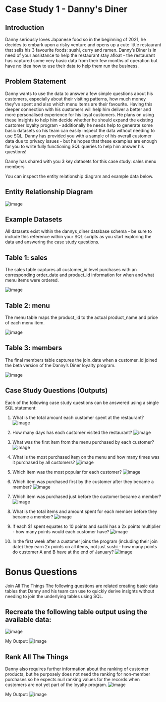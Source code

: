 # Case Study 1 - Danny's Diner

## Introduction
Danny seriously loves Japanese food so in the beginning of 2021, he decides to embark upon a risky venture and opens up a cute little restaurant that sells his 3 favourite foods: sushi, curry and ramen.
Danny’s Diner is in need of your assistance to help the restaurant stay afloat - the restaurant has captured some very basic data from their few months of operation but have no idea how to use their data to help them run the business.

## Problem Statement

Danny wants to use the data to answer a few simple questions about his customers, especially about their visiting patterns, how much money they’ve spent and also which menu items are their favourite. Having this deeper connection with his customers will help him deliver a better and more personalised experience for his loyal customers.
He plans on using these insights to help him decide whether he should expand the existing customer loyalty program - additionally he needs help to generate some basic datasets so his team can easily inspect the data without needing to use SQL.
Danny has provided you with a sample of his overall customer data due to privacy issues - but he hopes that these examples are enough for you to write fully functioning SQL queries to help him answer his questions!


Danny has shared with you 3 key datasets for this case study:
sales
menu
members

You can inspect the entity relationship diagram and example data below.

## Entity Relationship Diagram

![image](https://github.com/Prithak8/8_WEEK_SQL_CHALLENGE/assets/109690999/9bc40c12-5a39-4816-9002-99e86b0908fc)


## Example Datasets
All datasets exist within the dannys_diner database schema - be sure to include this reference within your SQL scripts as you start exploring the data and answering the case study questions.

## Table 1: sales
The sales table captures all customer_id level purchases with an corresponding order_date and product_id information for when and what menu items were ordered.

![image](https://github.com/Prithak8/8_WEEK_SQL_CHALLENGE/assets/109690999/a760b42c-9c91-4031-a257-fe86b1bac21f)

## Table 2: menu
The menu table maps the product_id to the actual product_name and price of each menu item.

![image](https://github.com/Prithak8/8_WEEK_SQL_CHALLENGE/assets/109690999/91dbedb9-c189-4b37-8914-cd5bbf5db04b)

## Table 3: members
The final members table captures the join_date when a customer_id joined the beta version of the Danny’s Diner loyalty program.

![image](https://github.com/Prithak8/8_WEEK_SQL_CHALLENGE/assets/109690999/fcabf68c-d601-4cd6-b119-faff06988f38)

## Case Study Questions   (Outputs)

Each of the following case study questions can be answered using a single SQL statement:

1) What is the total amount each customer spent at the restaurant?
![image](https://github.com/Prithak8/8_WEEK_SQL_CHALLENGE/assets/109690999/4654bc1b-c9cc-4e70-9cd0-3f46f86b5d34)

2) How many days has each customer visited the restaurant?
![image](https://github.com/Prithak8/8_WEEK_SQL_CHALLENGE/assets/109690999/3ab64aa1-ccf4-4e58-9710-201540ae467b)

3) What was the first item from the menu purchased by each customer?
![image](https://github.com/Prithak8/8_WEEK_SQL_CHALLENGE/assets/109690999/700e6de2-699b-466a-94eb-31d6ddacc320)

4) What is the most purchased item on the menu and how many times was it purchased by all customers?
![image](https://github.com/Prithak8/8_WEEK_SQL_CHALLENGE/assets/109690999/24e3a753-7fc1-4ece-bb1d-7eb5364c4e28)

5) Which item was the most popular for each customer?
![image](https://github.com/Prithak8/8_WEEK_SQL_CHALLENGE/assets/109690999/4b3dad0f-3030-4e24-97c1-8c5a7e077ac2)

6) Which item was purchased first by the customer after they became a member?
![image](https://github.com/Prithak8/8_WEEK_SQL_CHALLENGE/assets/109690999/4b08bc21-08f3-4454-b940-dc2532847d9d)

7) Which item was purchased just before the customer became a member?
![image](https://github.com/Prithak8/8_WEEK_SQL_CHALLENGE/assets/109690999/2916f5b5-eb4f-4e76-8ee0-b6416be04be3)

8) What is the total items and amount spent for each member before they became a member?
![image](https://github.com/Prithak8/8_WEEK_SQL_CHALLENGE/assets/109690999/98348564-399c-4bbd-95bf-a16f77d2c10f)

9) If each $1 spent equates to 10 points and sushi has a 2x points multiplier - how many points would each customer have?
![image](https://github.com/Prithak8/8_WEEK_SQL_CHALLENGE/assets/109690999/ec0116fc-b2fb-47d9-ac54-c37c3ae347d5)

10) In the first week after a customer joins the program (including their join date) they earn 2x points on all items, not just sushi - how many points do customer A and B have at the end of January?
![image](https://github.com/Prithak8/8_WEEK_SQL_CHALLENGE/assets/109690999/484c6c87-b510-4e7e-acc4-668ac21c2e18)


# Bonus Questions
Join All The Things
The following questions are related creating basic data tables that Danny and his team can use to quickly derive insights without needing to join the underlying tables using SQL.

## Recreate the following table output using the available data:
![image](https://github.com/Prithak8/8_WEEK_SQL_CHALLENGE/assets/109690999/fab7a38f-22fe-4750-a303-ebe778fbe270)

My Output:
![image](https://github.com/Prithak8/8_WEEK_SQL_CHALLENGE/assets/109690999/7c609ab1-3c90-4308-8671-d4d897778b68)

## Rank All The Things
Danny also requires further information about the ranking of customer products, but he purposely does not need the ranking for non-member purchases so he expects null ranking values for the records when customers are not yet part of the loyalty program.
![image](https://github.com/Prithak8/8_WEEK_SQL_CHALLENGE/assets/109690999/c1f69655-31c6-4127-a963-81f9ae656eff)

My Output:
![image](https://github.com/Prithak8/8_WEEK_SQL_CHALLENGE/assets/109690999/71fddcf1-4813-4823-8011-40105d007dc1)
